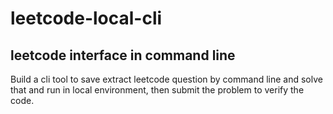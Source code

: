 # leetcode-local-cli
## leetcode interface in command line

Build a cli tool to save extract leetcode question by command line and solve that and run in local environment, then submit the problem to verify the code.

